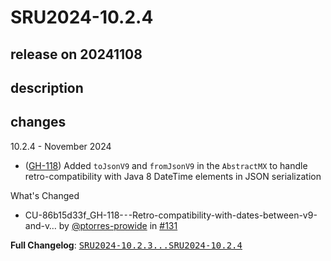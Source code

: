 # SRU2024-10.2.4

## release on 20241108
## description
## changes
10.2.4 - November 2024

* (<a class="issue-link js-issue-link" data-error-text="Failed to load title" data-id="2392277738" data-permission-text="Title is private" data-url="https://github.com/prowide/prowide-iso20022/issues/118" data-hovercard-type="issue" data-hovercard-url="/prowide/prowide-iso20022/issues/118/hovercard" href="https://github.com/prowide/prowide-iso20022/issues/118">GH-118</a>) Added <code>toJsonV9</code> and <code>fromJsonV9</code> in the <code>AbstractMX</code> to handle retro-compatibility with Java 8 DateTime elements in JSON serialization

What's Changed

* CU-86b15d33f_GH-118-⁃-Retro-compatibility-with-dates-between-v9-and-v… by <a class="user-mention notranslate" data-hovercard-type="user" data-hovercard-url="/users/ptorres-prowide/hovercard" data-octo-click="hovercard-link-click" data-octo-dimensions="link_type:self" href="https://github.com/ptorres-prowide">@ptorres-prowide</a> in <a class="issue-link js-issue-link" data-error-text="Failed to load title" data-id="2633714281" data-permission-text="Title is private" data-url="https://github.com/prowide/prowide-iso20022/issues/131" data-hovercard-type="pull_request" data-hovercard-url="/prowide/prowide-iso20022/pull/131/hovercard" href="https://github.com/prowide/prowide-iso20022/pull/131">#131</a>

<strong>Full Changelog</strong>: <a class="commit-link" href="https://github.com/prowide/prowide-iso20022/compare/SRU2024-10.2.3...SRU2024-10.2.4"><tt>SRU2024-10.2.3...SRU2024-10.2.4</tt></a>


